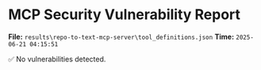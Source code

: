 # MCP Security Vulnerability Report
**File:** `results\repo-to-text-mcp-server\tool_definitions.json`
**Time:** `2025-06-21 04:15:51`

✅ No vulnerabilities detected.